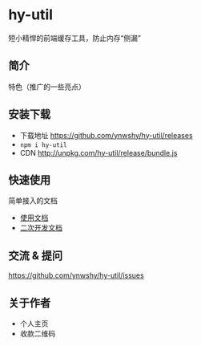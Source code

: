 # hy-util

短小精悍的前端缓存工具，防止内存“侧漏”

## 简介

特色（推广的一些亮点）

## 安装下载

- 下载地址 https://github.com/ynwshy/hy-util/releases
- `npm i hy-util`
- CDN http://unpkg.com/hy-util/release/bundle.js

## 快速使用

简单接入的文档

- [使用文档](./doc/use/README.md)
- [二次开发文档](./doc/dev/README.md)

## 交流 & 提问

https://github.com/ynwshy/hy-util/issues

## 关于作者

- 个人主页
- 收款二维码
